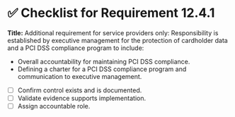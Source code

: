 # ✅ Checklist for Requirement 12.4.1

**Title:** Additional requirement for service providers only: Responsibility is established by executive management for the protection of cardholder data and a PCI DSS compliance program to include:
- Overall accountability for maintaining PCI DSS compliance. 
- Defining a charter for a PCI DSS compliance program and communication to executive management.

- [ ] Confirm control exists and is documented.
- [ ] Validate evidence supports implementation.
- [ ] Assign accountable role.
